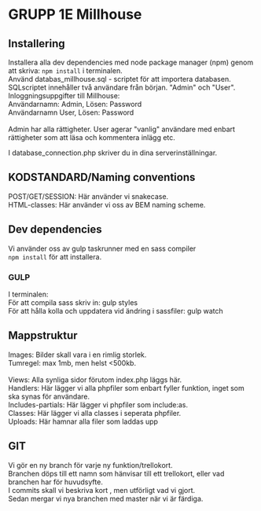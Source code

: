 # GRUPP 1E Millhouse

## Installering

Installera alla dev dependencies med node package manager (npm) genom att skriva: `npm install` i terminalen.
<br>
Använd databas_millhouse.sql - scriptet för att importera databasen.<br>
SQLscriptet innehåller två användare från början. "Admin" och "User".
Inloggningsuppgifter till Millhouse:<br>
Användarnamn: Admin, Lösen: Password<br>
Användarnamn User, Lösen: Password<br>
<br>
Admin har alla rättigheter. User agerar "vanlig" användare med enbart rättigheter som att läsa och kommentera inlägg etc.<br>

I database_connection.php skriver du in dina serverinställningar.<br>



## KODSTANDARD/Naming conventions

POST/GET/SESSION: Här använder vi snakecase.<br>
HTML-classes: Här använder vi oss av BEM naming scheme.<br>

## Dev dependencies
Vi använder oss av gulp taskrunner med en sass compiler<br>
`npm install` för att installera.<br>

### GULP
I terminalen:<br>
För att compila sass skriv in: gulp styles<br>
För att hålla kolla och uppdatera vid ändring i sassfiler: gulp watch<br>

## Mappstruktur
Images: Bilder skall vara i en rimlig storlek.<br>
Tumregel: max 1mb, men helst <500kb.<br>
<br>
Views: Alla synliga sidor förutom index.php läggs här.<br>
Handlers: Här lägger vi alla phpfiler som enbart fyller funktion, inget som ska synas för användare.<br>
Includes-partials: Här lägger vi phpfiler som include:as.<br>
Classes: Här lägger vi alla classes i seperata phpfiler.<br>
Uploads: Här hamnar alla filer som laddas upp<br>

## GIT

Vi gör en ny branch för varje ny funktion/trellokort.<br>
Branchen döps till ett namn som hänvisar till ett trellokort, eller vad branchen har för huvudsyfte.<br>
I commits skall vi beskriva kort , men utförligt vad vi gjort.<br>
Sedan mergar vi nya branchen med master när vi är färdiga.<br>


